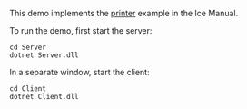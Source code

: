 This demo implements the [printer][1] example in the Ice Manual.

To run the demo, first start the server:

```
cd Server
dotnet Server.dll
```

In a separate window, start the client:

```
cd Client
dotnet Client.dll
```

[1]: https://doc.zeroc.com/display/Ice37/Writing+an+Ice+Application+with+C-Sharp
